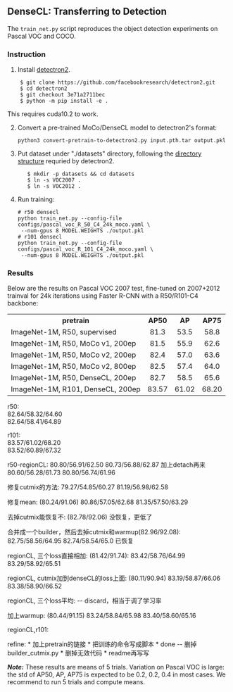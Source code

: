 
## DenseCL: Transferring to Detection

The `train_net.py` script reproduces the object detection experiments on Pascal VOC and COCO.

### Instruction

1. Install [detectron2](https://github.com/facebookresearch/detectron2/blob/master/INSTALL.md).
```
    $ git clone https://github.com/facebookresearch/detectron2.git
    $ cd detectron2
    $ git checkout 3e71a2711bec
    $ python -m pip install -e .
```
This requires cuda10.2 to work.

2. Convert a pre-trained MoCo/DenseCL model to detectron2's format:
   ```
   python3 convert-pretrain-to-detectron2.py input.pth.tar output.pkl
   ```

3. Put dataset under "./datasets" directory,
   following the [directory structure](https://github.com/facebookresearch/detectron2/tree/master/datasets)
	 requried by detectron2.
     ```
        $ mkdir -p datasets && cd datasets
        $ ln -s VOC2007 .
        $ ln -s VOC2012 .
     ```

4. Run training:
   ```
   # r50 densecl
   python train_net.py --config-file configs/pascal_voc_R_50_C4_24k_moco.yaml \
	--num-gpus 8 MODEL.WEIGHTS ./output.pkl
   # r101 densecl
   python train_net.py --config-file configs/pascal_voc_R_101_C4_24k_moco.yaml \
	--num-gpus 8 MODEL.WEIGHTS ./output.pkl
   ```

### Results

Below are the results on Pascal VOC 2007 test, fine-tuned on 2007+2012 trainval for 24k iterations using Faster R-CNN with a R50/R101-C4 backbone:

<table><tbody>
<!-- START TABLE -->
<!-- TABLE HEADER -->
<th valign="bottom">pretrain</th>
<th valign="bottom">AP50</th>
<th valign="bottom">AP</th>
<th valign="bottom">AP75</th>
<!-- TABLE BODY -->
<tr><td align="left">ImageNet-1M, R50, supervised</td>
<td align="center">81.3</td>
<td align="center">53.5</td>
<td align="center">58.8</td>
</tr>
<tr><td align="left">ImageNet-1M, R50, MoCo v1, 200ep</td>
<td align="center">81.5</td>
<td align="center">55.9</td>
<td align="center">62.6</td>
</tr>
</tr>
<tr><td align="left">ImageNet-1M, R50, MoCo v2, 200ep</td>
<td align="center">82.4</td>
<td align="center">57.0</td>
<td align="center">63.6</td>
</tr>
</tr>
<tr><td align="left">ImageNet-1M, R50, MoCo v2, 800ep</td>
<td align="center">82.5</td>
<td align="center">57.4</td>
<td align="center">64.0</td>
</tr>
<tr><td align="left">ImageNet-1M, R50, DenseCL, 200ep</td>
<td align="center">82.7</td>
<td align="center">58.5</td>
<td align="center">65.6</td>
</tr>
<tr><td align="left">ImageNet-1M, R101, DenseCL, 200ep</td>
<td align="center">83.57</td>
<td align="center">61.02</td>
<td align="center">68.20</td>
</tr>
</tbody></table>

r50:  
82.64/58.32/64.60  
82.64/58.41/64.89

r101:  
83.57/61.02/68.20  
83.52/60.89/67.32

r50-regionCL:
80.80/56.91/62.50
80.73/56.88/62.87
加上detach再来
80.60/56.28/61.73
80.80/56.74/61.96

修复cutmix的方法:
79.27/54.85/60.27
81.19/56.98/62.58

修复mean: (80.24/91.06)
80.86/57.05/62.68
81.35/57.50/63.29

去掉cutmix能恢复不: (82.78/92.06)
没恢复，更低了

合并成一个builder，然后去掉cutmix和warmup(82.96/92.08):
    82.75/58.56/64.95
    82.74/58.54/65.0
    已恢复

regionCL, 三个loss直接相加: (81.42/91.74):
    83.42/58.76/64.99
    83.29/58.92/65.51

regionCL, cutmix加到denseCL的loss上面: (80.11/90.94)
    83.19/58.87/66.06
    83.38/58.90/66.52

regionCL, 三个loss平均: -- discard，相当于调了学习率

加上warmup: (80.44/91.15)
    83.24/58.84/65.98
    83.40/58.60/65.16

regionCL,r101:

refine:
    * 加上pretrain的链接
    * 把训练的命令写成脚本
    * done -- 删掉builder_cutmix.py
    * 删掉无效代码
    * readme再写写


***Note:*** These results are means of 5 trials. Variation on Pascal VOC is large: the std of AP50, AP, AP75 is expected to be 0.2, 0.2, 0.4 in most cases. We recommend to run 5 trials and compute means.
